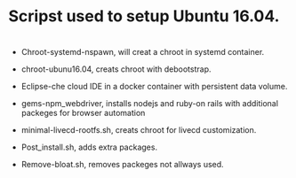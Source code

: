 # Scripst  used to setup Ubuntu 16.04.<h1>

* Chroot-systemd-nspawn,  will creat a chroot in systemd container.

* chroot-ubunu16.04, creats chroot with debootstrap.

* Eclipse-che  cloud IDE in a docker container with persistent data volume.

* gems-npm_webdriver, installs nodejs and ruby-on rails with additional packeges for browser automation

* minimal-livecd-rootfs.sh, creats chroot for livecd customization.

* Post_install.sh, adds extra packages.

* Remove-bloat.sh, removes packeges not allways used. 
